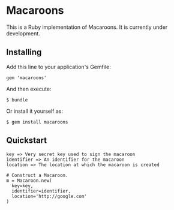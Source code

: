 # Macaroons

This is a Ruby implementation of Macaroons. It is currently under development.

## Installing
Add this line to your application's Gemfile:

    gem 'macaroons'

And then execute:

    $ bundle

Or install it yourself as:

    $ gem install macaroons

## Quickstart

    key => Very secret key used to sign the macaroon
    identifier => An identifier for the macaroon
    location => The location at which the macaroon is created

    # Construct a Macaroon.
    m = Macaroon.new(
      key=key,
      identifier=identifier,
      location='http://google.com'
    )

